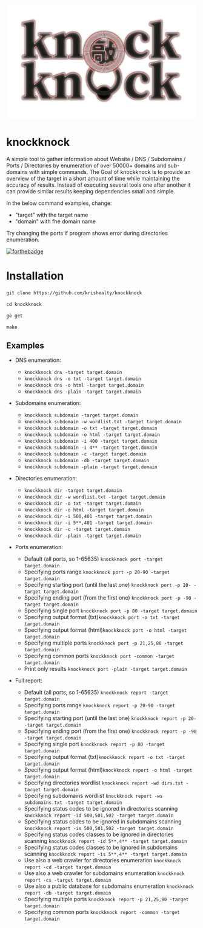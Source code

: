 <p align="center">
    
 <img src="kklogo.png" alt="knockknock logo">
    
</p>

# knockknock
A simple tool to gather information about Website / DNS / Subdomains / Ports / Directories by enumeration of over 50000+ domains and sub-domains with simple commands. The Goal of knockknock is to provide an overview of the target in a short amount of time while maintaining the accuracy of results. Instead of executing several tools one after another it can provide similar results keeping dependencies small and simple.

In the below command examples, change:
- "target" with the target name
- "domain" with fhe domain name

Try changing the ports if program shows error during directories enumeration.

[![forthebadge](https://forthebadge.com/images/badges/made-with-go.svg)](https://go.dev/)

# Installation
```
git clone https://github.com/krishealty/knockknock
```

```
cd knockknock
```

```
go get
```

```
make
```

Examples
----------

- DNS enumeration:
    
    - `knockknock dns -target target.domain`
    - `knockknock dns -o txt -target target.domain`
    - `knockknock dns -o html -target target.domain`
    - `knockknock dns -plain -target target.domain`

- Subdomains enumeration:

    - `knockknock subdomain -target target.domain`
    - `knockknock subdomain -w wordlist.txt -target target.domain`
    - `knockknock subdomain -o txt -target target.domain`
    - `knockknock subdomain -o html -target target.domain`
    - `knockknock subdomain -i 400 -target target.domain`
    - `knockknock subdomain -i 4** -target target.domain`
    - `knockknock subdomain -c -target target.domain`
    - `knockknock subdomain -db -target target.domain`
    - `knockknock subdomain -plain -target target.domain`

- Directories enumeration:

    - `knockknock dir -target target.domain`
    - `knockknock dir -w wordlist.txt -target target.domain`
    - `knockknock dir -o txt -target target.domain`
    - `knockknock dir -o html -target target.domain`
    - `knockknock dir -i 500,401 -target target.domain`
    - `knockknock dir -i 5**,401 -target target.domain`
    - `knockknock dir -c -target target.domain`
    - `knockknock dir -plain -target target.domain`

- Ports enumeration:
      
    - Default (all ports, so 1-65635) `knockknock port -target target.domain`
    - Specifying ports range `knockknock port -p 20-90 -target target.domain`
    - Specifying starting port (until the last one) `knockknock port -p 20- -target target.domain`
    - Specifying ending port (from the first one) `knockknock port -p -90 -target target.domain`
    - Specifying single port `knockknock port -p 80 -target target.domain`
    - Specifying output format (txt)`knockknock port -o txt -target target.domain`
    - Specifying output format (html)`knockknock port -o html -target target.domain`
    - Specifying multiple ports `knockknock port -p 21,25,80 -target target.domain`
    - Specifying common ports `knockknock port -common -target target.domain`
    - Print only results `knockknock port -plain -target target.domain`

- Full report:
      
    - Default (all ports, so 1-65635) `knockknock report -target target.domain`
    - Specifying ports range `knockknock report -p 20-90 -target target.domain`
    - Specifying starting port (until the last one) `knockknock report -p 20- -target target.domain`
    - Specifying ending port (from the first one) `knockknock report -p -90 -target target.domain`
    - Specifying single port `knockknock report -p 80 -target target.domain`
    - Specifying output format (txt)`knockknock report -o txt -target target.domain`
    - Specifying output format (html)`knockknock report -o html -target target.domain`
    - Specifying directories wordlist `knockknock report -wd dirs.txt -target target.domain`
    - Specifying subdomains wordlist `knockknock report -ws subdomains.txt -target target.domain`
    - Specifying status codes to be ignored in directories scanning `knockknock report -id 500,501,502 -target target.domain`
    - Specifying status codes to be ignored in subdomains scanning `knockknock report -is 500,501,502 -target target.domain`
    - Specifying status codes classes to be ignored in directories scanning `knockknock report -id 5**,4** -target target.domain`
    - Specifying status codes classes to be ignored in subdomains scanning `knockknock report -is 5**,4** -target target.domain`
    - Use also a web crawler for directories enumeration `knockknock report -cd -target target.domain`
    - Use also a web crawler for subdomains enumeration `knockknock report -cs -target target.domain`
    - Use also a public database for subdomains enumeration `knockknock report -db -target target.domain`
    - Specifying multiple ports `knockknock report -p 21,25,80 -target target.domain`
    - Specifying common ports `knockknock report -common -target target.domain`
